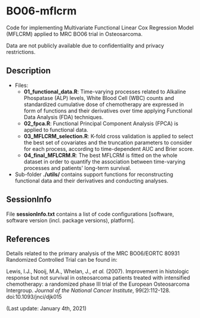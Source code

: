 # BO06-mflcrm

Code for implementing Multivariate Functional Linear Cox Regression Model (MFLCRM) applied to MRC BO06 trial in Osteosarcoma.

Data are not publicly available due to confidentiality and privacy restrictions.


## Description

- Files:
  - **01_functional_data.R**: Time-varying processes related to Alkaline Phospatase (ALP) levels, White Blood Cell (WBC) counts and standardized cumulative dose of chemotherapy are expressed in form of functions and their derivatives over time applying Functional Data Analysis (FDA) techniques.
  - **02_fpca.R**: Functional Principal Component Analysis (FPCA) is applied to functional data.
  - **03_MFLCRM_selection.R**: K-fold cross validation is applied to select the best set of covariates and the truncation parameters  to consider for each process, according to time-dependent AUC and Brier score.
  - **04_final_MFLCRM.R**: The best MFLCRM is fitted on the whole dataset in order to quantify the association between time-varying processes and patients' long-term survival.
- Sub-folder **./utils/** contains support functions for reconstructing functional data and their derivatives and conducting analyses.

## SessionInfo

File **sessionInfo.txt** contains a list of code configurations [software, software version (incl. package versions), platform].


## References
Details related to the primary analysis of the MRC BO06/EORTC 80931 Randomized Controlled Trial can be found in:

Lewis, I.J., Nooij, M.A., Whelan, J., *et al.* (2007). Improvement in histologic response but not survival in osteosarcoma patients treated with intensified chemotherapy: a randomized phase III trial of the European Osteosarcoma Intergroup. *Journal of the National Cancer Institute*, 99(2):112-128. doi:10.1093/jnci/djk015

(Last update: January 4th, 2021)
